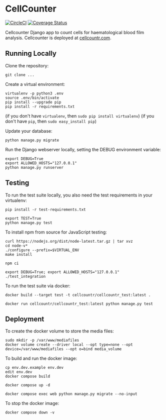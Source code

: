 # CellCounter

[![CircleCI](https://circleci.com/gh/cellcounter/cellcounter/tree/master.svg?style=shield)](https://circleci.com/gh/cellcounter/cellcounter/tree/master) [![Coverage Status](https://coveralls.io/repos/cellcounter/cellcounter/badge.svg?branch=master&service=github)](https://coveralls.io/github/cellcounter/cellcounter?branch=master)

Cellcounter Django app to count cells for haematological blood film analysis. Cellcounter is deployed at [cellcountr.com](http://www.cellcountr.com).


## Running Locally

Clone the repository:

    git clone ...

Create a virtual environment:

    virtualenv -p python3 .env
    source .env/bin/activate
    pip install --upgrade pip
    pip install -r requirements.txt

(if you don't have `virtualenv`, then `sudo pip install virtualenv`)
(if you don't have `pip`, then `sudo easy_install pip`)

Update your database:

    python manage.py migrate

Run the Django webserver locally, setting the DEBUG environment variable:

    export DEBUG=True
    export ALLOWED_HOSTS="127.0.0.1"
    python manage.py runserver


## Testing

To run the test suite locally, you also need the test requirements in your virtualenv:

    pip install -r test-requirements.txt

    export TEST=True
    python manage.py test

To install npm from source for JavaScript testing:

    curl https://nodejs.org/dist/node-latest.tar.gz | tar xvz
    cd node-v*
    ./configure --prefix=$VIRTUAL_ENV
    make install

    npm ci
    
    export DEBUG=True; export ALLOWED_HOSTS="127.0.0.1"
    ./test_integration

To run the test suite via docker:

    docker build --target test -t cellcountr/cellcountr_test:latest .

    docker run cellcountr/cellcountr_test:latest python manage.py test


## Deployment

To create the docker volume to store the media files:

    sudo mkdir -p /var/www/mediafiles
    docker volume create --driver local --opt type=none --opt device=/var/www/mediafiles --opt o=bind media_volume

To build and run the docker image:

    cp env.dev.example env.dev
    edit env.dev
    docker compose build

    docker compose up -d

    docker compose exec web python manage.py migrate --no-input

To stop the docker image:

    docker compose down -v

